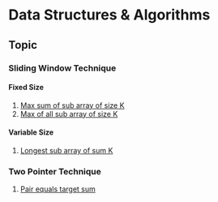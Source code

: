 # Data Structures & Algorithms

## Topic

### Sliding Window Technique

#### Fixed Size

1. [Max sum of sub array of size K](https://github.com/MAYANKKS13/algorithms/blob/main/com/learn/algorithms/slidingwindow/fixedsize/MaxSumOfSubArrayOfSizeK.java)
2. [Max of all sub array of size K]()

#### Variable Size

1. [Longest sub array of sum K]()


### Two Pointer Technique

1. [Pair equals target sum]()